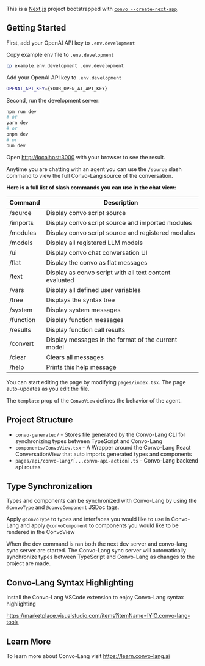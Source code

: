 This is a [Next.js](https://nextjs.org) project bootstrapped with [`convo --create-next-app`](https://www.npmjs.com/package/@convo-lang/convo-lang-cli).

## Getting Started

First, add your OpenAI API key to `.env.development`

Copy example env file to `.env.development` 
``` sh
cp example.env.development .env.development
```

Add your OpenAI API key to `.env.development` 
``` sh
OPENAI_API_KEY={YOUR_OPEN_AI_API_KEY}
```

Second, run the development server:

```bash
npm run dev
# or
yarn dev
# or
pnpm dev
# or
bun dev
```

Open [http://localhost:3000](http://localhost:3000) with your browser to see the result.

Anytime you are chatting with an agent you can use the `/source` slash command to view the full Convo-Lang source of the conversation.

**Here is a full list of slash commands you can use in the chat view:**

| Command    | Description                                             |
|------------|---------------------------------------------------------|
| /source    | Display convo script source                             |
| /imports   | Display convo script source and imported modules        |
| /modules   | Display convo script source and registered modules      |
| /models    | Display all registered LLM models                       |
| /ui        | Display convo chat conversation UI                      |
| /flat      | Display the convo as flat messages                      |
| /text      | Display as convo script with all text content evaluated |
| /vars      | Display all defined user variables                      |
| /tree      | Displays the syntax tree                                |
| /system    | Display system messages                                 |
| /function  | Display function messages                               |
| /results   | Display function call results                           |
| /convert   | Display messages in the format of the current model     |
| /clear     | Clears all messages                                     |
| /help      | Prints this help message                                |

You can start editing the page by modifying `pages/index.tsx`. The page auto-updates as you edit the file.

The `template` prop of the `ConvoView` defines the behavior of the agent.

## Project Structure
- `convo-generated/` - Stores file generated by the Convo-Lang CLI for synchronizing types between TypeScript and Convo-Lang
- `components/ConvoView.tsx` - A Wrapper around the Convo-Lang React ConversationView that auto imports generated types and components
- `pages/api/convo-lang/[...convo-api-action].ts` - Convo-Lang backend api routes

## Type Synchronization
Types and components can be synchronized with Convo-Lang by using the `@convoType` and `@convoComponent` JSDoc tags.

Apply `@convoType` to types and interfaces you would like to use in Convo-Lang and apply `@convoComponent`
to components you would like to be rendered in the ConvoView

When the dev command is ran both the next dev server and convo-lang sync server are started. The
Convo-Lang sync server will automatically synchronize types between TypeScript and Convo-Lang
as changes to the project are made.

## Convo-Lang Syntax Highlighting
Install the Convo-Lang VSCode extension to enjoy Convo-Lang syntax highlighting

https://marketplace.visualstudio.com/items?itemName=IYIO.convo-lang-tools


## Learn More

To learn more about Convo-Lang visit https://learn.convo-lang.ai